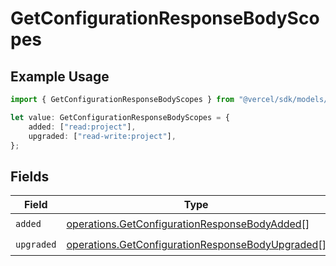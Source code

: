 # GetConfigurationResponseBodyScopes

## Example Usage

```typescript
import { GetConfigurationResponseBodyScopes } from "@vercel/sdk/models/operations";

let value: GetConfigurationResponseBodyScopes = {
    added: ["read:project"],
    upgraded: ["read-write:project"],
};
```

## Fields

| Field                                                                                                                | Type                                                                                                                 | Required                                                                                                             | Description                                                                                                          |
| -------------------------------------------------------------------------------------------------------------------- | -------------------------------------------------------------------------------------------------------------------- | -------------------------------------------------------------------------------------------------------------------- | -------------------------------------------------------------------------------------------------------------------- |
| `added`                                                                                                              | [operations.GetConfigurationResponseBodyAdded](../../models/operations/getconfigurationresponsebodyadded.md)[]       | :heavy_check_mark:                                                                                                   | N/A                                                                                                                  |
| `upgraded`                                                                                                           | [operations.GetConfigurationResponseBodyUpgraded](../../models/operations/getconfigurationresponsebodyupgraded.md)[] | :heavy_check_mark:                                                                                                   | N/A                                                                                                                  |